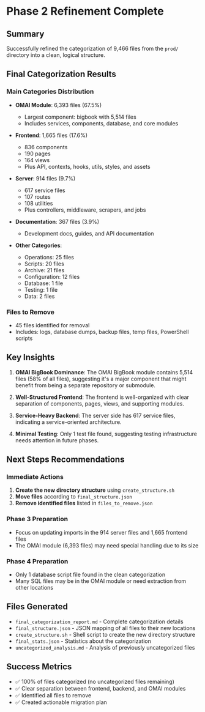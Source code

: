 # Phase 2 Refinement Complete

## Summary
Successfully refined the categorization of 9,466 files from the `prod/` directory into a clean, logical structure.

## Final Categorization Results

### Main Categories Distribution
- **OMAI Module**: 6,393 files (67.5%)
  - Largest component: bigbook with 5,514 files
  - Includes services, components, database, and core modules
  
- **Frontend**: 1,665 files (17.6%)
  - 836 components
  - 190 pages
  - 164 views
  - Plus API, contexts, hooks, utils, styles, and assets
  
- **Server**: 914 files (9.7%)
  - 617 service files
  - 107 routes
  - 108 utilities
  - Plus controllers, middleware, scrapers, and jobs
  
- **Documentation**: 367 files (3.9%)
  - Development docs, guides, and API documentation
  
- **Other Categories**: 
  - Operations: 25 files
  - Scripts: 20 files
  - Archive: 21 files
  - Configuration: 12 files
  - Database: 1 file
  - Testing: 1 file
  - Data: 2 files

### Files to Remove
- 45 files identified for removal
- Includes: logs, database dumps, backup files, temp files, PowerShell scripts

## Key Insights

1. **OMAI BigBook Dominance**: The OMAI BigBook module contains 5,514 files (58% of all files), suggesting it's a major component that might benefit from being a separate repository or submodule.

2. **Well-Structured Frontend**: The frontend is well-organized with clear separation of components, pages, views, and supporting modules.

3. **Service-Heavy Backend**: The server side has 617 service files, indicating a service-oriented architecture.

4. **Minimal Testing**: Only 1 test file found, suggesting testing infrastructure needs attention in future phases.

## Next Steps Recommendations

### Immediate Actions
1. **Create the new directory structure** using `create_structure.sh`
2. **Move files** according to `final_structure.json`
3. **Remove identified files** listed in `files_to_remove.json`

### Phase 3 Preparation
- Focus on updating imports in the 914 server files and 1,665 frontend files
- The OMAI module (6,393 files) may need special handling due to its size

### Phase 4 Preparation
- Only 1 database script file found in the clean categorization
- Many SQL files may be in the OMAI module or need extraction from other locations

## Files Generated
- `final_categorization_report.md` - Complete categorization details
- `final_structure.json` - JSON mapping of all files to their new locations
- `create_structure.sh` - Shell script to create the new directory structure
- `final_stats.json` - Statistics about the categorization
- `uncategorized_analysis.md` - Analysis of previously uncategorized files

## Success Metrics
- ✅ 100% of files categorized (no uncategorized files remaining)
- ✅ Clear separation between frontend, backend, and OMAI modules
- ✅ Identified all files to remove
- ✅ Created actionable migration plan
